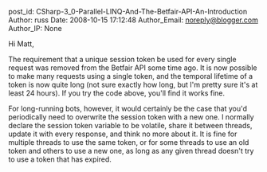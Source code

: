 post_id: CSharp-3_0-Parallel-LINQ-And-The-Betfair-API-An-Introduction
Author: russ
Date: 2008-10-15 17:12:48
Author_Email: noreply@blogger.com
Author_IP: None

Hi Matt,

The requirement that a unique session token be used for every single request
was removed from the Betfair API some time ago. It is now possible to make
many requests using a single token, and the temporal lifetime of a token is
now quite long (not sure exactly how long, but I'm pretty sure it's at least
24 hours). If you try the code above, you'll find it works fine.

For long-running bots, however, it would certainly be the case that you'd
periodically need to overwrite the session token with a new one. I normally
declare the session token variable to be volatile, share it between threads,
update it with every response, and think no more about it. It is fine for
multiple threads to use the same token, or for some threads to use an old
token and others to use a new one, as long as any given thread doesn't try to
use a token that has expired.
